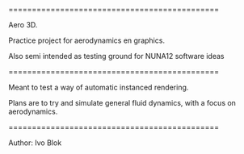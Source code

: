 =============================================

Aero 3D.

Practice project for aerodynamics en graphics.

Also semi intended as testing ground for NUNA12 software ideas

=============================================

Meant to test a way of automatic instanced rendering.

Plans are to try and simulate general fluid dynamics, with a focus on aerodynamics.

=============================================

Author: Ivo Blok